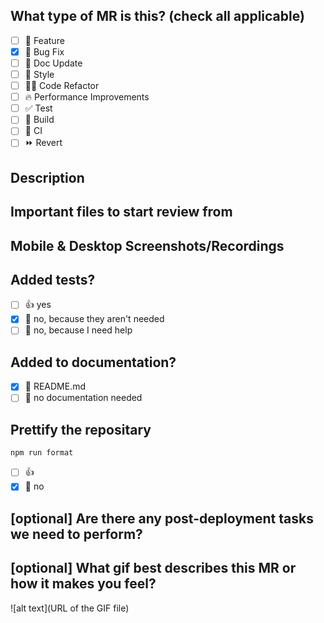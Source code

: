 <!--
  Before submitting a Merge Request, please ensure you've done the following:
  - 👷‍♀️ Create small MRs. In most cases, this will be possible.
  - 📝 Use descriptive commit messages.
-->

## What type of MR is this? (check all applicable)

- [ ] 🍕 Feature
- [x] 🐛 Bug Fix
- [ ] 📝 Doc Update
- [ ] 🎨 Style
- [ ] 🧑‍💻 Code Refactor
- [ ] 🔥 Performance Improvements
- [ ] ✅ Test
- [ ] 🤖 Build
- [ ] 🔁 CI
- [ ] ⏩ Revert

## Description

<!--
Please do not leave this blank
This MR [adds/removes/fixes/replaces] the [feature/bug/etc].
-->

## Important files to start review from

## Mobile & Desktop Screenshots/Recordings

## Added tests?

- [ ] 👍 yes
- [x] 🙅 no, because they aren't needed
- [ ] 🙋 no, because I need help

## Added to documentation? 

- [x] 📜 README.md
- [ ] 🙅 no documentation needed

## Prettify the repositary
`npm run format`

- [ ] 👍 
- [x] 🙅 no

## [optional] Are there any post-deployment tasks we need to perform?

## [optional] What gif best describes this MR or how it makes you feel?

![alt text](URL of the GIF file)
